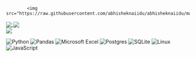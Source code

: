             <img src="https://raw.githubusercontent.com/abhisheknaiidu/abhisheknaiidu/master/code.gif"/>
<div>
    <div>
        <a href="https://github.com/abanshikov/python">
            <img align="center" src="https://github-readme-stats.vercel.app/api/pin/?username=abanshikov&repo=python&theme=github_dark" />
        </a>
        <a href="https://github.com/abanshikov/excel">
            <img align="center" src="https://github-readme-stats.vercel.app/api/pin/?username=abanshikov&repo=excel&theme=github_dark" />
        </a>
    </div>
    <div>
        <div>
            <img align="center" src="https://github-readme-stats.vercel.app/api/top-langs?username=abanshikov&exclude_repo=sites&hide=vim+script&show_icons=true&theme=github_dark" />
        </div>
    </div>
</div>


![Python](https://img.shields.io/badge/python-3670A0?style=for-the-badge&logo=python&logoColor=ffdd54)
![Pandas](https://img.shields.io/badge/pandas-%23150458.svg?style=for-the-badge&logo=pandas&logoColor=white)
![Microsoft Excel](https://img.shields.io/badge/Microsoft_Excel-217346?style=for-the-badge&logo=microsoft-excel&logoColor=white)
![Postgres](https://img.shields.io/badge/postgres-%23316192.svg?style=for-the-badge&logo=postgresql&logoColor=white)
![SQLite](https://img.shields.io/badge/sqlite-%2307405e.svg?style=for-the-badge&logo=sqlite&logoColor=white)
![Linux](https://img.shields.io/badge/Linux-FCC624?style=for-the-badge&logo=linux&logoColor=black)
![JavaScript](https://img.shields.io/badge/javascript-%23323330.svg?style=for-the-badge&logo=javascript&logoColor=%23F7DF1E)
